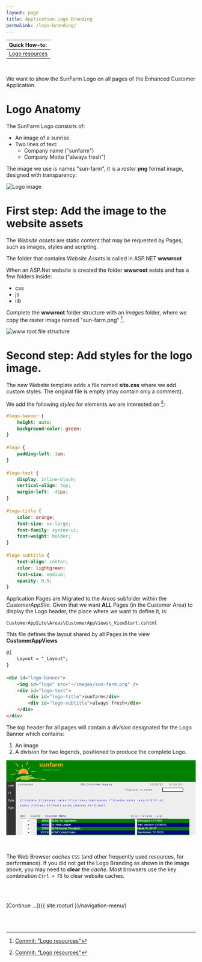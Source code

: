```yaml
---
layout: page
title: Application Logo Branding
permalink: /logo-branding/
---
```

| Quick How-to: 
|:-------------
| [Logo resources](https://github.com/ASNA/SunFarm/search?q=Logo+resources&type=commits)

<br>

We want to show the SunFarm Logo on all pages of the Enhanced Customer Application.

# Logo Anatomy 
The SunFarm Logo consisits of:

* An image of a sunrise.
* Two lines of text:
  * Company name ("sunfarm")
  * Company Motto ("always fresh")

The image we use is names "sun-farm", it is a *raster* **png** format image, designed with transparency:

![Logo image](/images/logo.png)

# First step: Add the image to the website assets

The *Website assets* are static content that may be requested by Pages, such as images, styles and scripting.

The folder that contains *Website Assets* is called in ASP.NET **wwwroot**

When an ASP.Net website is created the folder **wwwroot** exists and has a few folders inside:

  * css
  * js
  * lib

Complete the **wwwroot** folder structure with an *images* folder, where we copy the raster image named "sun-farm.png" [^1].

![www root file structure](/images/wwwroot-images.png)

# Second step: Add styles for the logo image.

The new Website template adds a file named **site.css** where we add custom styles. The original file is empty (may contain only a comment).

We add the following *styles* for elements we are interested on [^1]:

```css  
#logo-banner {
    height: auto;
    background-color: green;
}

#logo {
    padding-left: 1em;
}

#logo-text {
    display: inline-block;
    vertical-align: top;
    margin-left: -41px;
}

#logo-title {
    color: orange;
    font-size: xx-large;
    font-family: system-ui;
    font-weight: bolder;
}

#logo-subtitle {
    text-align: center;
    color: lightgreen;
    font-size: medium;
    opacity: 0.5;
}
```   

Application Pages are Migrated to the *Areas* subfolder within the *CustomerAppSite*. Given that we want **ALL** Pages (in the Customer Area) to display the Logo header, the place where we want to define it, is:

~~~   
CustomerAppSite\Areas\CustomerAppViews\_ViewStart.cshtml
~~~   

This file defines the layout shared by all Pages in the view **CustomerAppViews**

```html
@{
    Layout = "_Layout";
}

<div id="logo-banner">
    <img id="logo" src="~/images/sun-farm.png" />
    <div id="logo-text">
        <div id="logo-title">sunfarm</div>
        <div id="logo-subtitle">always fresh</div>
    </div>
</div>
```   

The top header for all pages will contain a *division* designated for the Logo Banner which contains:
1. An image
2. A division for two legends, positioned to produce the complete Logo.


![Logo image](images/logo-banner.png)

<br>

The Web Browser *caches* `CSS` (and other frequently used resources, for performance). If you did not get the Logo Branding as shown in the image above, you may need to **clear** the *cache*. Most browsers use the key combination `Ctrl + F5` to clear website caches.  

<br>
<br>

[Continue ...]({{ site.rooturl }}/navigation-menu/)

<br>
<br>

[^1]: [Commit: "Logo resources"](https://github.com/ASNA/SunFarm/search?q=Logo+resources&type=commits)


